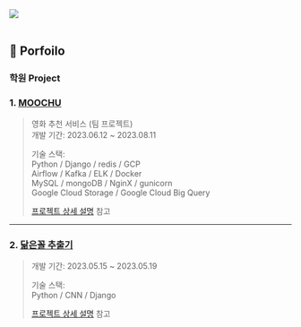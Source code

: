 <img src="https://capsule-render.vercel.app/api?type=rounded&color=auto&height=200&section=header&text=portfolio&fontSize=90" />
<br>
<br>

## :pushpin: Porfoilo
### 학원 Project
### 1. [MOOCHU](https://github.com/jsjang96/Portfoilo/blob/main/%ED%8F%AC%ED%8A%B8%ED%8F%B4%EB%A6%AC%EC%98%A4/MOOCHU.md)
>영화 추천 서비스 (팀 프로젝트) <br>
>개발 기간: 2023.06.12 ~ 2023.08.11  
>  
>기술 스택:  
>Python / Django / redis / GCP <br>
>Airflow / Kafka / ELK / Docker <br>
>MySQL / mongoDB / NginX / gunicorn <br>
>Google Cloud Storage / Google Cloud Big Query <br>
>
>[프로젝트 상세 설명](https://github.com/jsjang96/MOOCHU_project.git) 참고

---

### 2. [닮은꼴 추출기](https://github.com/jsjang96/Portfoilo/blob/main/%ED%8F%AC%ED%8A%B8%ED%8F%B4%EB%A6%AC%EC%98%A4/CNN_project.md)
>개발 기간: 2023.05.15 ~ 2023.05.19  
>
>기술 스택:  
>Python / CNN / Django 
>  
>[프로젝트 상세 설명](https://github.com/jsjang96/CNN_project.git) 참고
